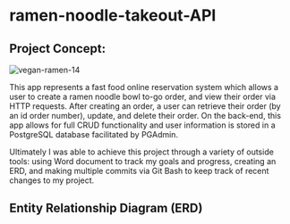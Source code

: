 # ramen-noodle-takeout-API
## Project Concept:

![vegan-ramen-14](https://user-images.githubusercontent.com/94870846/156311784-23044a32-b32c-4754-8680-f10f175a5f82.jpg)

This app represents a fast food online reservation system which allows a user to create a ramen noodle bowl to-go order, and view their order via HTTP requests. After creating an order, a user can retrieve their order (by an id order number), update, and delete their order.  On the back-end, this app allows for full CRUD functionality and user information is stored in a PostgreSQL database facilitated by PGAdmin.  

Ultimately I was able to achieve this project through a variety of outside tools: using Word document to track my goals and progress, creating an ERD, and making multiple commits via Git Bash to keep track of recent changes to my project.

## Entity Relationship Diagram (ERD)
